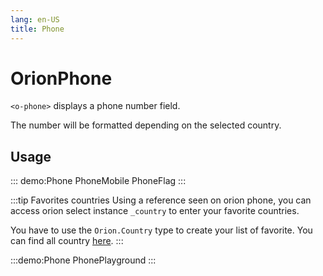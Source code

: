 ```yaml
---
lang: en-US
title: Phone
---
```


# OrionPhone

`<o-phone>` displays a phone number field.

The number will be formatted depending on the selected country.

## Usage

::: demo:Phone
PhoneMobile
PhoneFlag
:::

:::tip Favorites countries
Using a reference seen on orion phone, you can access orion select instance `_country` to enter your favorite countries.

You have to use the `Orion.Country` type to create your list of favorite. You can find all country [here](../services/Country.md).
:::

:::demo:Phone
PhonePlayground
:::


<attribute-table/>



